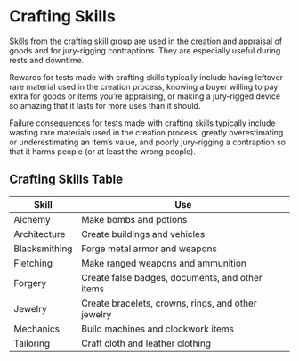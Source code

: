 # Crafting Skills

Skills from the crafting skill group are used in the creation and appraisal of goods and for jury-rigging contraptions. They are especially useful during rests and downtime.

Rewards for tests made with crafting skills typically include having leftover rare material used in the creation process, knowing a buyer willing to pay extra for goods or items you’re appraising, or making a jury-rigged device so amazing that it lasts for more uses than it should.

Failure consequences for tests made with crafting skills typically include wasting rare materials used in the creation process, greatly overestimating or underestimating an item’s value, and poorly jury-rigging a contraption so that it harms people (or at least the wrong people).

## Crafting Skills Table

<table>
<thead>
<tr class="header">
<th>Skill</th>
<th>Use</th>
</tr>
</thead>
<tbody>
<tr class="odd">
<td>Alchemy</td>
<td>Make bombs and potions</td>
</tr>
<tr class="even">
<td>Architecture</td>
<td>Create buildings and vehicles</td>
</tr>
<tr class="odd">
<td>Blacksmithing</td>
<td>Forge metal armor and weapons</td>
</tr>
<tr class="even">
<td>Fletching</td>
<td>Make ranged weapons and ammunition</td>
</tr>
<tr class="odd">
<td>Forgery</td>
<td>Create false badges, documents, and other items</td>
</tr>
<tr class="even">
<td>Jewelry</td>
<td>Create bracelets, crowns, rings, and other jewelry</td>
</tr>
<tr class="odd">
<td>Mechanics</td>
<td>Build machines and clockwork items</td>
</tr>
<tr class="even">
<td>Tailoring</td>
<td>Craft cloth and leather clothing</td>
</tr>
</tbody>
</table>

